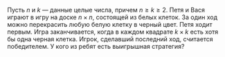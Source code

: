 Пусть $n$ и $k$ — данные целые числа, причем $n \ge k \ge 2$. Петя и Вася играют в игру на доске $n \times n$, состоящей из белых клеток. За один ход можно перекрасить любую белую клетку в черный цвет. Петя ходит первым. Игра заканчивается, когда в каждом квадрате $k \times k$ есть хотя бы одна черная клетка. Игрок, сделавший последний ход, считается победителем. У кого из ребят есть выигрышная стратегия?